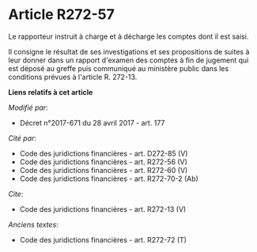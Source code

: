 # Article R272-57

Le rapporteur instruit à charge et à décharge les comptes dont il est saisi. 

Il consigne le résultat de ses investigations et ses propositions de suites à leur donner dans un rapport d'examen des
comptes à fin de jugement qui est déposé au greffe puis communiqué au ministère public dans les conditions prévues à
l'article R. 272-13.

**Liens relatifs à cet article**

_Modifié par_:

  - Décret n°2017-671 du 28 avril 2017 - art. 177

_Cité par_:

  - Code des juridictions financières - art. D272-85 (V)
  - Code des juridictions financières - art. R272-56 (V)
  - Code des juridictions financières - art. R272-60 (V)
  - Code des juridictions financières - art. R272-70-2 (Ab)

_Cite_:

  - Code des juridictions financières - art. R272-13 (V)

_Anciens textes_:

  - Code des juridictions financières - art. R272-72 (T)
